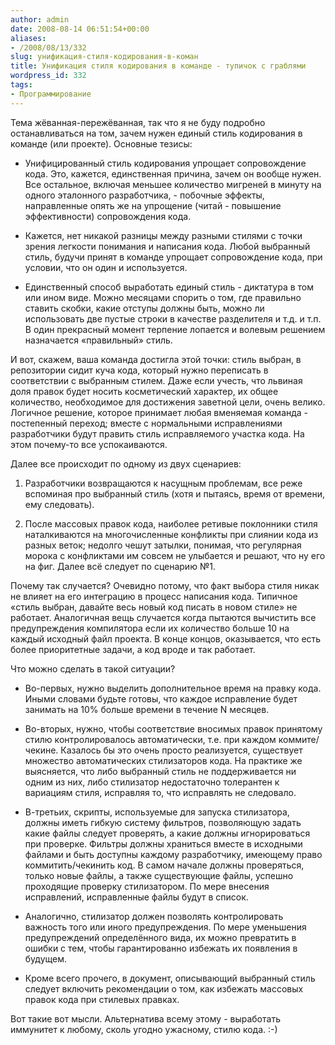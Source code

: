 ```yaml
---
author: admin
date: 2008-08-14 06:51:54+00:00
aliases:
- /2008/08/13/332
slug: унификация-стиля-кодирования-в-коман
title: Унификация стиля кодирования в команде - тупичок с граблями
wordpress_id: 332
tags:
- Программирование
---
```


Тема жёванная-пережёванная, так что я не буду подробно останавливаться на том, зачем нужен единый стиль кодирования в команде (или проекте). Основные тезисы:

  * Унифицированный стиль кодирования упрощает сопровождение кода. Это, кажется, единственная причина, зачем он вообще нужен. Все остальное, включая меньшее количество мигреней в минуту на одного эталонного разработчика, - побочные эффекты, направленные опять же на упрощение (читай - повышение эффективности) сопровождения кода. 

  * Кажется, нет никакой разницы между разными стилями с точки зрения легкости понимания и написания кода. Любой выбранный стиль, будучи принят в команде упрощает сопровождение кода, при условии, что он один и используется. 

  * Единственный способ выработать единый стиль - диктатура в том или ином виде. Можно месяцами спорить о том, где правильно ставить скобки, какие отступы должны быть, можно ли использовать две пустые строки в качестве разделителя и т.д. и т.п. В один прекрасный момент терпение лопается и волевым решением назначается «правильный» стиль. 

<!--more-->

И вот, скажем, ваша команда достигла этой точки: стиль выбран, в репозитории сидит куча кода, который нужно переписать в соответствии с выбранным стилем. Даже если учесть, что львиная доля правок будет носить косметический характер, их общее количество, необходимое для достижения заветной цели, очень велико. Логичное решение, которое принимает любая вменяемая команда - постепенный переход; вместе с нормальными исправлениями разработчики будут править стиль исправляемого участка кода. На этом почему-то все успокаиваются.

Далее все происходит по одному из двух сценариев:

  1. Разработчики возвращаются к насущным проблемам, все реже вспоминая про выбранный стиль (хотя и пытаясь, время от времени, ему следовать). 

  2. После массовых правок кода, наиболее ретивые поклонники стиля наталкиваются на многочисленные конфликты при слиянии кода из разных веток; недолго чешут затылки, понимая, что регулярная морока с конфликтами им совсем не улыбается и решают, что ну его на фиг. Далее всё следует по сценарию №1. 

Почему так случается? Очевидно потому, что факт выбора стиля никак не влияет на его интеграцию в процесс написания кода. Типичное «стиль выбран, давайте весь новый код писать в новом стиле» не работает. Аналогичная вещь случается когда пытаются вычистить все предупреждения компилятора если их количество больше 10 на каждый исходный файл проекта. В конце концов, оказывается, что есть более приоритетные задачи, а код вроде и так работает.

Что можно сделать в такой ситуации? 

  * Во-первых, нужно выделить дополнительное время на правку кода. Иными словами будьте готовы, что каждое исправление будет занимать на 10% больше времени в течение N месяцев. 

  * Во-вторых, нужно, чтобы соответствие вносимых правок принятому стилю контролировалось автоматически, т.е. при каждом коммите/чекине. Казалось бы это очень просто реализуется, существует множество автоматических стилизаторов кода. На практике же выясняется, что либо выбранный стиль не поддерживается ни одним из них, либо стилизатор недостаточно толерантен к вариациям стиля, исправляя то, что исправлять не следовало. 

  * В-третьих, скрипты, используемые для запуска стилизатора, должны иметь гибкую систему фильтров, позволяющую задать какие файлы следует проверять, а какие должны игнорироваться при проверке. Фильтры должны храниться вместе в исходными файлами и быть доступны каждому разработчику, имеющему право коммитить/чекинить код. В самом начале должны проверяться, только новые файлы, а также существующие файлы, успешно проходящие проверку стилизатором. По мере внесения исправлений, исправленные файлы будут в список. 

  * Аналогично, стилизатор должен позволять контролировать важность того или иного предупреждения. По мере уменьшения предупреждений определённого вида, их можно превратить в ошибки с тем, чтобы гарантированно избежать их появления в будущем. 

  * Кроме всего прочего, в документ, описывающий выбранный стиль следует включить рекомендации о том, как избежать массовых правок кода при стилевых правках. 

Вот такие вот мысли. Альтернатива всему этому - выработать иммунитет к любому, сколь угодно ужасному, стилю кода. :-)
